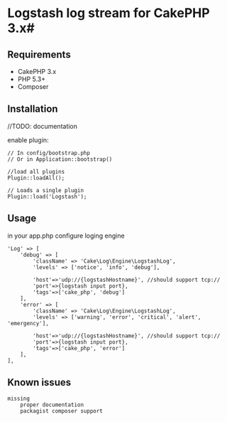 # Logstash log stream for CakePHP 3.x#


## Requirements ##

* CakePHP 3.x
* PHP 5.3+
* Composer

## Installation ##

//TODO: documentation

enable plugin:

    // In config/bootstrap.php
    // Or in Application::bootstrap()

    //load all plugins
    Plugin::loadAll();

    // Loads a single plugin
    Plugin::load('Logstash');


## Usage ##

in your app.php configure loging engine

    'Log' => [
        'debug' => [
            'className' => 'Cake\Log\Engine\LogstashLog',
            'levels' => ['notice', 'info', 'debug'],

            'host'=>'udp://{logstashHostname}', //should support tcp://
            'port'=>{logstash input port},
            'tags'=>['cake_php', 'debug']
        ],
        'error' => [
            'className' => 'Cake\Log\Engine\LogstashLog',
            'levels' => ['warning', 'error', 'critical', 'alert', 'emergency'],

            'host'=>'udp://{logstashHostname}', //should support tcp://
            'port'=>{logstash input port},
            'tags'=>['cake_php', 'error']
        ],
    ],


## Known issues ##
    missing
        proper documentation
        packagist composer support
